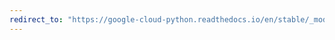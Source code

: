 ```yaml
---
redirect_to: "https://google-cloud-python.readthedocs.io/en/stable/_modules/google/cloud/bigquery/dbapi/cursor.html"
---
```

